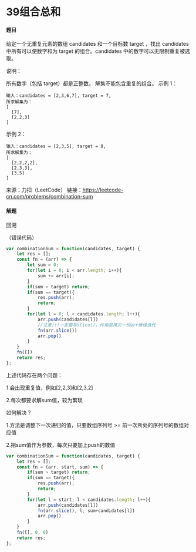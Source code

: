 # 39组合总和

#### 题目

给定一个无重复元素的数组 candidates 和一个目标数 target ，找出 candidates 中所有可以使数字和为 target 的组合。candidates 中的数字可以无限制重复被选取。

说明：

所有数字（包括 target）都是正整数。
解集不能包含重复的组合。 
示例 1：

```
输入：candidates = [2,3,6,7], target = 7,
所求解集为：
[
  [7],
  [2,2,3]
]
```

示例 2：

```
输入：candidates = [2,3,5], target = 8,
所求解集为：
[
  [2,2,2,2],
  [2,3,3],
  [3,5]
]
```

来源：力扣（LeetCode）
链接：https://leetcode-cn.com/problems/combination-sum



#### 解题

回溯

（错误代码）

```js
var combinationSum = function(candidates, target) {
    let res = [];
    const fn = (arr) => {
        let sum = 0;
        for(let i = 0; i < arr.length; i++){
            sum += arr[i];
        }
        if(sum > target) return;
        if(sum == target){
            res.push(arr);
            return;
        }
        for(let l = 0; l < candidates.length; l++){
            arr.push(candidates[l])
            //注意!!!一定要写slice()，作用是拷贝一份arr继续迭代
            fn(arr.slice())
            arr.pop()    
        }
    }
    fn([])
    return res;
};
```

上述代码存在两个问题：

1.会出现重复值，例如[2,2,3]和[2,3,2]

2.每次都要求解sum值，较为繁琐

如何解决？

1.方法是调整下一次递归的值，只要数组序列号 >= 前一次所处的序列号的数组对应值

2.把sum值作为参数，每次只要加上push的数值

```js
var combinationSum = function(candidates, target) {
    let res = [];
    const fn = (arr, start, sum) => {
        if(sum > target) return;
        if(sum == target){
            res.push(arr);
            return;
        }
        for(let l = start; l < candidates.length; l++){
            arr.push(candidates[l])
            fn(arr.slice(), l, sum+candidates[l])
            arr.pop()    
        }
    }
    fn([], 0, 0)
    return res;
};
```

